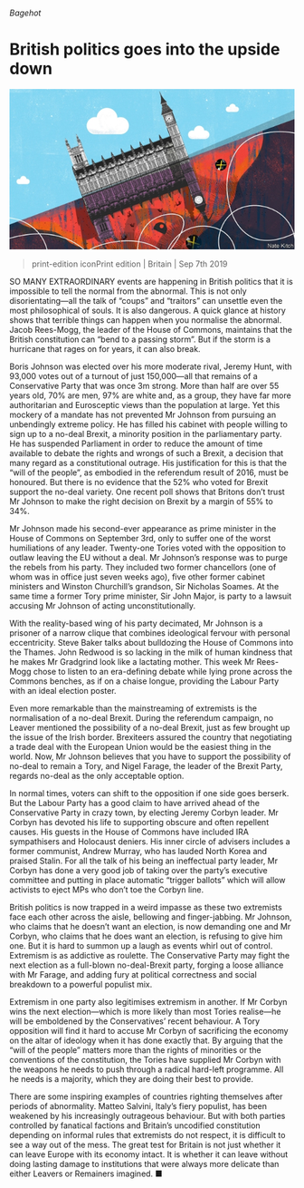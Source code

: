 ###### Bagehot

# British politics goes into the upside down 

![image](images/20190907_BRD000_0.jpg) 

> print-edition iconPrint edition | Britain | Sep 7th 2019 

SO MANY EXTRAORDINARY events are happening in British politics that it is impossible to tell the normal from the abnormal. This is not only disorientating—all the talk of “coups” and “traitors” can unsettle even the most philosophical of souls. It is also dangerous. A quick glance at history shows that terrible things can happen when you normalise the abnormal. Jacob Rees-Mogg, the leader of the House of Commons, maintains that the British constitution can “bend to a passing storm”. But if the storm is a hurricane that rages on for years, it can also break. 

Boris Johnson was elected over his more moderate rival, Jeremy Hunt, with 93,000 votes out of a turnout of just 150,000—all that remains of a Conservative Party that was once 3m strong. More than half are over 55 years old, 70% are men, 97% are white and, as a group, they have far more authoritarian and Eurosceptic views than the population at large. Yet this mockery of a mandate has not prevented Mr Johnson from pursuing an unbendingly extreme policy. He has filled his cabinet with people willing to sign up to a no-deal Brexit, a minority position in the parliamentary party. He has suspended Parliament in order to reduce the amount of time available to debate the rights and wrongs of such a Brexit, a decision that many regard as a constitutional outrage. His justification for this is that the “will of the people”, as embodied in the referendum result of 2016, must be honoured. But there is no evidence that the 52% who voted for Brexit support the no-deal variety. One recent poll shows that Britons don’t trust Mr Johnson to make the right decision on Brexit by a margin of 55% to 34%. 

Mr Johnson made his second-ever appearance as prime minister in the House of Commons on September 3rd, only to suffer one of the worst humiliations of any leader. Twenty-one Tories voted with the opposition to outlaw leaving the EU without a deal. Mr Johnson’s response was to purge the rebels from his party. They included two former chancellors (one of whom was in office just seven weeks ago), five other former cabinet ministers and Winston Churchill’s grandson, Sir Nicholas Soames. At the same time a former Tory prime minister, Sir John Major, is party to a lawsuit accusing Mr Johnson of acting unconstitutionally. 

With the reality-based wing of his party decimated, Mr Johnson is a prisoner of a narrow clique that combines ideological fervour with personal eccentricity. Steve Baker talks about bulldozing the House of Commons into the Thames. John Redwood is so lacking in the milk of human kindness that he makes Mr Gradgrind look like a lactating mother. This week Mr Rees-Mogg chose to listen to an era-defining debate while lying prone across the Commons benches, as if on a chaise longue, providing the Labour Party with an ideal election poster. 

Even more remarkable than the mainstreaming of extremists is the normalisation of a no-deal Brexit. During the referendum campaign, no Leaver mentioned the possibility of a no-deal Brexit, just as few brought up the issue of the Irish border. Brexiteers assured the country that negotiating a trade deal with the European Union would be the easiest thing in the world. Now, Mr Johnson believes that you have to support the possibility of no-deal to remain a Tory, and Nigel Farage, the leader of the Brexit Party, regards no-deal as the only acceptable option. 

In normal times, voters can shift to the opposition if one side goes berserk. But the Labour Party has a good claim to have arrived ahead of the Conservative Party in crazy town, by electing Jeremy Corbyn leader. Mr Corbyn has devoted his life to supporting obscure and often repellent causes. His guests in the House of Commons have included IRA sympathisers and Holocaust deniers. His inner circle of advisers includes a former communist, Andrew Murray, who has lauded North Korea and praised Stalin. For all the talk of his being an ineffectual party leader, Mr Corbyn has done a very good job of taking over the party’s executive committee and putting in place automatic “trigger ballots” which will allow activists to eject MPs who don’t toe the Corbyn line. 

British politics is now trapped in a weird impasse as these two extremists face each other across the aisle, bellowing and finger-jabbing. Mr Johnson, who claims that he doesn’t want an election, is now demanding one and Mr Corbyn, who claims that he does want an election, is refusing to give him one. But it is hard to summon up a laugh as events whirl out of control. Extremism is as addictive as roulette. The Conservative Party may fight the next election as a full-blown no-deal-Brexit party, forging a loose alliance with Mr Farage, and adding fury at political correctness and social breakdown to a powerful populist mix. 

Extremism in one party also legitimises extremism in another. If Mr Corbyn wins the next election—which is more likely than most Tories realise—he will be emboldened by the Conservatives’ recent behaviour. A Tory opposition will find it hard to accuse Mr Corbyn of sacrificing the economy on the altar of ideology when it has done exactly that. By arguing that the “will of the people” matters more than the rights of minorities or the conventions of the constitution, the Tories have supplied Mr Corbyn with the weapons he needs to push through a radical hard-left programme. All he needs is a majority, which they are doing their best to provide. 

There are some inspiring examples of countries righting themselves after periods of abnormality. Matteo Salvini, Italy’s fiery populist, has been weakened by his increasingly outrageous behaviour. But with both parties controlled by fanatical factions and Britain’s uncodified constitution depending on informal rules that extremists do not respect, it is difficult to see a way out of the mess. The great test for Britain is not just whether it can leave Europe with its economy intact. It is whether it can leave without doing lasting damage to institutions that were always more delicate than either Leavers or Remainers imagined. ■ 


